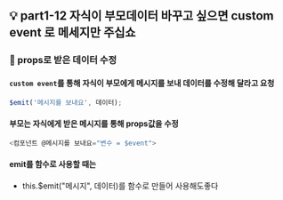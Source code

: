 ## 💡 part1-12 자식이 부모데이터 바꾸고 싶으면 custom event 로 메세지만 주십쇼

### 🔹 props로 받은 데이터 수정
#### `custom event`를 통해 자식이 부모에게 메시지를 보내 데이터를 수정해 달라고 요청
```javascript
$emit('메시지를 보내요', 데이터);
```

#### 부모는 자식에게 받은 메시지를 통해 props값을 수정
```javascript
<컴포넌트 @메시지를 보내요="변수 = $event">
```

#### emit를 함수로 사용할 때는
- this.$emit("메시지", 데이터)를 함수로 만들어 사용해도좋다